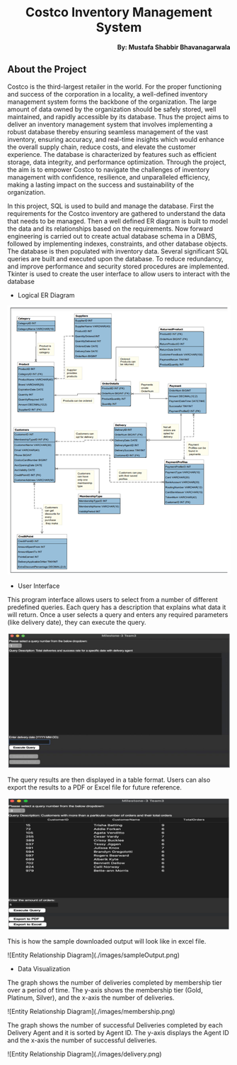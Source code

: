 <h1 align="center">Costco Inventory Management System</h1>

<p align="right"><b>By: Mustafa Shabbir Bhavanagarwala</b></p>

## About the Project
<p>Costco is the third-largest retailer in the world. For the proper functioning and success of 
the corporation in a locality, a well-defined inventory management system forms the 
backbone of the organization. The large amount of data owned by the organization should 
be safely stored, well maintained, and rapidly accessible by its database. Thus the project 
aims to deliver an inventory management system that involves implementing a robust 
database thereby ensuring seamless management of the vast inventory, ensuring 
accuracy, and real-time insights which would enhance the overall supply chain, reduce 
costs, and elevate the customer experience. The database is characterized by features 
such as efficient storage, data integrity, and performance optimization. Through the
project, the aim is to empower Costco to navigate the challenges of inventory 
management with confidence, resilience, and unparalleled efficiency, making a lasting 
impact on the success and sustainability of the organization.</p>
<p>In this project, SQL is used to build and manage the database. First the requirements for 
the Costco inventory are gathered to understand the data that needs to be managed.
Then a well defined ER diagram is built to model the data and its relationships based on 
the requirements. Now forward engineering is carried out to create actual database 
schema in a DBMS, followed by implementing indexes, constraints, and other database 
objects. The database is then populated with inventory data. Several significant SQL 
queries are built and executed upon the database. To reduce redundancy, and improve 
performance and security stored procedures are implemented. Tkinter is used to create 
the user interface to allow users to interact with the database</p>

<ul>
<li>Logical ER Diagram</li>
</ul>

![Entity Relationship Diagram](./images/ERDiagram.png)
<br>
<ul>
<li>User Interface</li>
</ul>

<p>This program interface allows users to select from a number of different predefined 
queries. Each query has a description that explains what data it will return. Once a user 
selects a query and enters any required parameters (like delivery date), they can execute 
the query.</p>

![Entity Relationship Diagram](./images/UserInterface.png)
<br>
<p>The query results are then displayed in a table format. Users can also export the results 
to a PDF or Excel file for future reference.</p>

![Entity Relationship Diagram](./images/queryResults.png)
<br>

<p>This is how the sample downloaded output will look like in excel file.</p>
![Entity Relationship Diagram](./images/sampleOutput.png)

<br>
<ul>
<li>Data Visualization</li>
</ul>


<p>The graph shows the number of deliveries completed by membership tier over a period 
of time. The y-axis shows the membership tier (Gold, Platinum, Silver), and the x-axis the 
number of deliveries. </p>
![Entity Relationship Diagram](./images/membership.png)

<br>
<p>The graph shows the number of successful Deliveries completed by each Delivery Agent 
and it is sorted by Agent ID. The y-axis displays the Agent ID and the x-axis the number 
of successful deliveries. </p>
![Entity Relationship Diagram](./images/delivery.png)